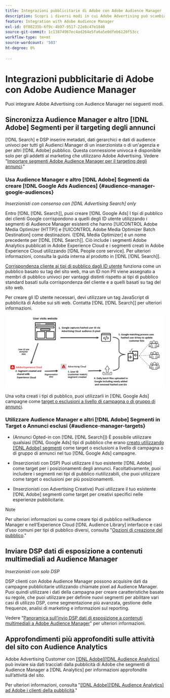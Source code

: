 ```yaml
---
title: Integrazioni pubblicitarie di Adobe con Adobe Audience Manager
description: Scopri i diversi modi in cui Adobe Advertising può scambiare dati con Adobe Audience Manager.
feature: Integration with Adobe Audience Manager
exl-id: 0f88235b-6f9c-4b97-9517-22e8c47e1846
source-git-commit: 1c13874967ec4ad264e5fa6a5e0dfeb6120f53cc
workflow-type: tm+mt
source-wordcount: '503'
ht-degree: 0%

---
```


# Integrazioni pubblicitarie di Adobe con Adobe Audience Manager

Puoi integrare Adobe Advertising con Audience Manager nei seguenti modi.

## Sincronizza Audience Manager e altro [!DNL Adobe] Segmenti per il targeting degli annunci

[!DNL Search] e DSP inserire metadati, dati gerarchici e dati di audience univoci per tutti gli Audienci Manager di un inserzionista o di un&#39;agenzia e per altri [!DNL Adobe] pubblico. Questa connessione univoca è disponibile solo per gli addetti al marketing che utilizzano Adobe Advertising. Vedere &quot;[Importare segmenti Adobe Audience Manager per il targeting degli annunci](/help/integrations/audience-manager/import-audiences.md).&quot;

### Usa Audience Manager e altro [!DNL Adobe] Segmenti da creare [!DNL Google Ads Audiences] {#audience-manager-google-audiences}

*Inserzionisti con consenso con [!DNL Advertising Search] only*

Entro [!DNL [!DNL Search]], puoi creare [!DNL Google Ads] I tipi di pubblico dei clienti Google corrispondono a quelli degli ID utente utilizzando i segmenti di Audience Manager esistenti che hanno [!UICONTROL Adobe Media Optimizer (HTTP)] e [!UICONTROL Adobe Media Optimizer Batch Destination] come destinazioni. ([!DNL Media Optimizer] è un nome precedente per [!DNL [!DNL Search]]. Ciò include i segmenti Adobe Analytics pubblicati in Adobe Experience Cloud e i segmenti creati in Adobe Experience Cloud utilizzando [!DNL People core service]. Per ulteriori informazioni, consulta la guida interna al prodotto in [!DNL [!DNL Search]].

[Corrispondenza cliente ai tipi di pubblico dagli ID utente](https://support.google.com/google-ads/answer/9199250) funziona come un pubblico basato su tag del sito web, ma un ID non PII viene assegnato a membri di pubblico univoci per vantaggi distinti rispetto ai tipi di pubblico standard basati sulla corrispondenza del cliente e a quelli basati su tag del sito web.

Per creare gli ID utente necessari, devi utilizzare un tag JavaScript di pubblicità di Adobe <!-- with a user ID parameter -->sui siti web. Contatta [!DNL [!DNL Search]] per ulteriori informazioni.

![processo di creazione dei segmenti](/help/integrations/assets/ad_search_user_id_pic.png)

Una volta creati i tipi di pubblico, puoi utilizzarli in [!DNL Google Ads] campagne come [target o esclusioni a livello di campagna o di gruppo di annunci](#audience-manager-targets).

### Utilizzare Audience Manager e altri [!DNL Adobe] Segmenti in Target o Annunci esclusi {#audience-manager-targets}

* (Annunci Opted-in con [!DNL [!DNL Search]]) È possibile utilizzare qualsiasi [!DNL Google Ads] tipi di pubblico che erano [creato utilizzando [!DNL Adobe] segmenti](#audience-manager-google-audiences) come target o esclusioni a livello di campagna o di gruppo di annunci nel tuo [!DNL Google Ads] campagne.

* (Inserzionisti con DSP) Puoi utilizzare il tuo esistente [!DNL Adobe] come target per i posizionamenti degli annunci. Facoltativamente, puoi includere i segmenti nei tipi di pubblico riutilizzabili, che puoi utilizzare come target o esclusioni per più posizionamenti.

* (Inserzionisti con Advertising Creative) Puoi utilizzare il tuo esistente [!DNL Adobe] segmenti come target per creativi specifici nelle esperienze pubblicitarie.

>[!NOTE]
>
>Per ulteriori informazioni su come creare tipi di pubblico nell’Audience Manager e nell’Experience Cloud [!DNL Audience Library] interfacce e casi d’uso comuni per tipi di pubblico diversi, consulta &quot;[Opzioni di creazione del pubblico](https://experienceleague.adobe.com/docs/experience-cloud-kcs/kbarticles/KA-16471.html).&quot;

## Inviare DSP dati di esposizione a contenuti multimediali ad Audience Manager

*Inserzionisti con solo DSP*

DSP clienti con Adobe Audience Manager possono acquisire dati da campagne pubblicitarie utilizzando chiamate pixel ad Audience Manager. Puoi quindi utilizzare i dati della campagna per creare caratteristiche basate su regole, che puoi utilizzare per definire nuovi segmenti per abilitare vari casi di utilizzo DSP, come segmentazione più avanzata, gestione delle frequenze, analisi di marketing e informazioni sul reporting.

Vedere &quot;[Panoramica sull’invio DSP dati di esposizione a contenuti multimediali a Adobe Audience Manager](/help/integrations/audience-manager/media-data-integration/overview.md)&quot; per ulteriori informazioni.

## Approfondimenti più approfonditi sulle attività del sito con Audience Analytics

Adobe Advertising Customer con [[!DNL Adobe][!DNL Audience Analytics]](https://experienceleague.adobe.com/docs/analytics/integration/audience-analytics/mc-audiences-aam.html) può inviare sia dati tracciati dalla pubblicità di Adobe che segmenti di Audience Manager a [!DNL Analytics] per informazioni approfondite sull’attività del sito.

Per ulteriori informazioni, consulta &quot;[[!DNL Adobe][!DNL Audience Analytics] ad Adobe i clienti della pubblicità](/help/integrations/audience-manager/audience-analytics.md).&quot;
